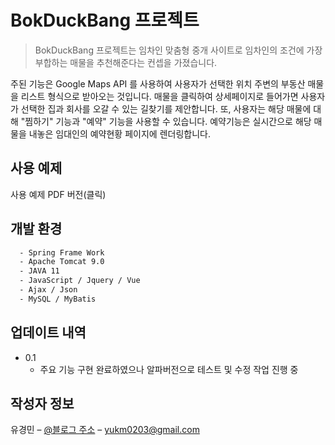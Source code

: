 
# BokDuckBang 프로젝트
> BokDuckBang 프로젝트는 임차인 맞춤형 중개 사이트로 임차인의 조건에 가장 부합하는 매물을 추천해준다는 컨셉을 가졌습니다.

주된 기능은 Google Maps API 를 사용하여 사용자가 선택한 위치 주변의 부동산 매물을 리스트 형식으로 받아오는 것입니다. 매물을 클릭하여 상세페이지로 들어가면 사용자가 선택한 집과 회사를 오갈 수 있는 길찾기를 제안합니다. 또, 사용자는 해당 매물에 대해 "찜하기" 기능과 "예약" 기능을 사용할 수 있습니다. 예약기능은 실시간으로 해당 매물을 내놓은 임대인의 예약현황 페이지에 렌더링합니다. 


## 사용 예제

사용 예제 PDF 버전(클릭)

## 개발 환경

```sh
  - Spring Frame Work
  - Apache Tomcat 9.0
  - JAVA 11 
  - JavaScript / Jquery / Vue
  - Ajax / Json
  - MySQL / MyBatis
```

## 업데이트 내역

* 0.1
    * 주요 기능 구현 완료하였으나 알파버전으로 테스트 및 수정 작업 진행 중

## 작성자 정보

유경민 – [@블로그 주소](https://tenball-blog.tistory.com/) – yukm0203@gmail.com
